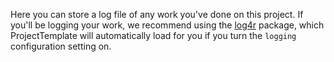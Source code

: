 Here you can store a log file of any work you've done on this project. If you'll be logging your work, we recommend using the [log4r](https://github.com/johnmyleswhite/log4r) package, which ProjectTemplate will automatically load for you if you turn the `logging` configuration setting on.
